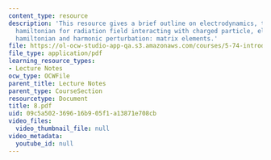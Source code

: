 ```yaml
---
content_type: resource
description: 'This resource gives a brief outline on electrodynamics, talks about
  hamiltonian for radiation field interacting with charged particle, electric dipole
  hamiltonian and harmonic perturbation: matrix elements.'
file: https://ol-ocw-studio-app-qa.s3.amazonaws.com/courses/5-74-introductory-quantum-mechanics-ii-spring-2004/09c5a502369616b905f1a13871e708cb_8.pdf
file_type: application/pdf
learning_resource_types:
- Lecture Notes
ocw_type: OCWFile
parent_title: Lecture Notes
parent_type: CourseSection
resourcetype: Document
title: 8.pdf
uid: 09c5a502-3696-16b9-05f1-a13871e708cb
video_files:
  video_thumbnail_file: null
video_metadata:
  youtube_id: null
---
```

